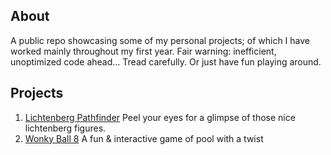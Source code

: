
<h2>About</h2>

A public repo showcasing some of my personal projects; of which I have worked mainly throughout my first year.
Fair warning: inefficient, unoptimized code ahead... Tread carefully. Or just have fun playing around.

<h2>Projects</h2>

1. <a href="https://justin-pal.itch.io/lichtpath" target="_blank">Lichtenberg Pathfinder</a>
   Peel your eyes for a glimpse of those nice lichtenberg figures.
2. <a href="https://justin-pal.itch.io/wonkyball" target="_blank">Wonky Ball 8</a>
   A fun & interactive game of pool with a twist
